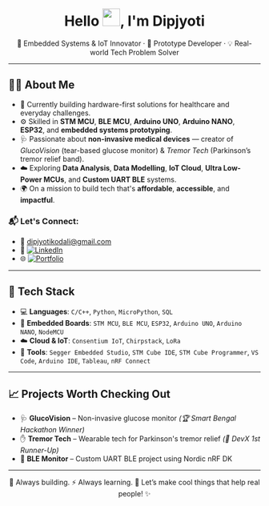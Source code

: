
<!--
**dipjyoti0007/dipjyoti0007** is a ✨ _special_ ✨ repository because its `README.md` (this file) appears on your GitHub profile.

Here are some ideas to get you started:

- 🔭 I’m currently working on ...
- 🌱 I’m currently learning ...
- 👯 I’m looking to collaborate on ...
- 🤔 I’m looking for help with ...
- 💬 Ask me about ...
- 📫 How to reach me: ...
- 😄 Pronouns: ...
- ⚡ Fun fact: ...
-->
<h1 align="center">Hello <img src="https://media.giphy.com/media/hvRJCLFzcasrR4ia7z/giphy.gif" width="35px">, I'm Dipjyoti</h1>

<p align="center">
🔬 Embedded Systems & IoT Innovator · 🚀 Prototype Developer · 💡 Real-world Tech Problem Solver
</p>

---

## 👨‍🔬 About Me

- 🧠 Currently building hardware-first solutions for healthcare and everyday challenges.  
- ⚙️ Skilled in **STM MCU**, **BLE MCU**, **Arduino UNO**, **Arduino NANO**, **ESP32**, and **embedded systems prototyping**.  
- 🩺 Passionate about **non-invasive medical devices** — creator of *GlucoVision* (tear-based glucose monitor) & *Tremor Tech* (Parkinson’s tremor relief band).  
- ☁️ Exploring **Data Analysis**, **Data Modelling**, **IoT Cloud**, **Ultra Low-Power MCUs**, and **Custom UART BLE** systems.  
- 🌍 On a mission to build tech that's **affordable**, **accessible**, and **impactful**.  

### 📬 Let's Connect:

- 📧 [dipjyotikodali@gmail.com](mailto:dipjyotikodali@gmail.com)
- 🔗 [![LinkedIn](https://img.shields.io/badge/LinkedIn-blue?style=flat&logo=linkedin)](https://www.linkedin.com/in/dipjyoti-kodali-b9148a248/)
- 🌐 [![Portfolio](https://img.shields.io/badge/Website-grey?style=flat&logo=google-chrome)](https://dk-two.vercel.app/)

---

## 🧰 Tech Stack

- 💻 **Languages**: `C/C++`, `Python`, `MicroPython`, `SQL`  
- 🔌 **Embedded Boards**: `STM MCU`, `BLE MCU`, `ESP32`, `Arduino UNO`, `Arduino NANO`, `NodeMCU`  
- ☁️ **Cloud & IoT**: `Consentium IoT`, `Chirpstack`, `LoRa`  
- 🧪 **Tools**: `Segger Embedded Studio`, `STM Cube IDE`, `STM Cube Programmer`, `VS Code`, `Arduino IDE`, `Tableau`, `nRF Connect`

---

## 📈 Projects Worth Checking Out

- 🩺 **GlucoVision** – Non-invasive glucose monitor *(🏆 Smart Bengal Hackathon Winner)*  
- ✋ **Tremor Tech** – Wearable tech for Parkinson's tremor relief *(🥈 DevX 1st Runner-Up)*  
- 📶 **BLE Monitor** – Custom UART BLE project using Nordic nRF DK  

---

<p align="center">🔧 Always building. ⚡ Always learning. 🎯 Let’s make cool things that help real people! ✨</p>

